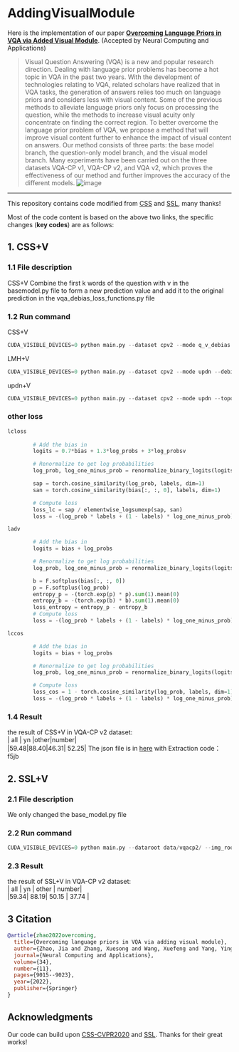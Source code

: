 # AddingVisualModule

Here is the implementation of our paper **[Overcoming Language Priors in VQA via Added Visual Module](https://link.springer.com/article/10.1007/s00521-022-06923-0)**. (Accepted by Neural Computing and Applications)

> Visual Question Answering (VQA) is a new and popular research direction. Dealing with language prior problems has become a hot topic in VQA in the past two years. With the development of technologies relating to VQA, related scholars have realized that in VQA tasks, the generation of answers relies too much on language priors and considers less with visual content. Some of the previous methods to alleviate language priors only focus on processing the question, while the methods to increase visual acuity only concentrate on finding the correct region. To better overcome the language prior problem of VQA, we propose a method that will improve visual content further to enhance the impact of visual content on answers. Our method consists of three parts: the base model branch, the question-only model branch, and the visual model branch. Many experiments have been carried out on the three datasets VQA-CP v1, VQA-CP v2, and VQA v2, which proves the effectiveness of our method and further improves the accuracy of the different models.
![image](https://github.com/user-attachments/assets/24988288-988f-4bf2-aac3-6ebc5328be42)

____________
This repository contains code modified from [CSS](https://github.com/yanxinzju/CSS-VQA) and [SSL](https://github.com/CrossmodalGroup/SSL-VQA), many thanks!

Most of the code content is based on the above two links, the specific changes (**key codes**) are as follows:
## 1. CSS+V

### 1.1 File description
CSS+V Combine the first k words of the question with v in the basemodel.py file to form a new prediction value 
and add it to the original prediction in the vqa_debias_loss_functions.py file

### 1.2 Run command
CSS+V
```python
CUDA_VISIBLE_DEVICES=0 python main.py --dataset cpv2 --mode q_v_debias --debias learned_mixin --topq 1 --topv -1 --qvp 5 --output [] --seed 0
```
LMH+V
```python
CUDA_VISIBLE_DEVICES=0 python main.py --dataset cpv2 --mode updn --debias learned_mixin --topq 1 --topv -1 --qvp 5 --output [] --seed 0
```
updn+V
```python
CUDA_VISIBLE_DEVICES=0 python main.py --dataset cpv2 --mode updn --topq 1 --topv -1 --qvp 5 --output [] --seed 0
```

### other loss

```python
lcloss
        
        # Add the bias in
        logits = 0.7*bias + 1.3*log_probs + 3*log_probsv

        # Renormalize to get log probabilities
        log_prob, log_one_minus_prob = renormalize_binary_logits(logits[:, :, 0], logits[:, :, 1])

        sap = torch.cosine_similarity(log_prob, labels, dim=1)
        san = torch.cosine_similarity(bias[:, :, 0], labels, dim=1)

        # Compute loss
        loss_lc = sap / elementwise_logsumexp(sap, san)
        loss = -(log_prob * labels + (1 - labels) * log_one_minus_prob).sum(1).mean(0) + loss_lc.mean(0)

ladv

        # Add the bias in
        logits = bias + log_probs

        # Renormalize to get log probabilities
        log_prob, log_one_minus_prob = renormalize_binary_logits(logits[:, :, 0], logits[:, :, 1])

        b = F.softplus(bias[:, :, 0])
        p = F.softplus(log_prob)
        entropy_p = -(torch.exp(p) * p).sum(1).mean(0)
        entropy_b = -(torch.exp(b) * b).sum(1).mean(0)
        loss_entropy = entropy_p - entropy_b
        # Compute loss
        loss = -(log_prob * labels + (1 - labels) * log_one_minus_prob).sum(1).mean(0) + 0.05*loss_entropy

lccos

        # Add the bias in
        logits = bias + log_probs

        # Renormalize to get log probabilities
        log_prob, log_one_minus_prob = renormalize_binary_logits(logits[:, :, 0], logits[:, :, 1])

        # Compute loss
        loss_cos = 1 - torch.cosine_similarity(log_prob, labels, dim=1)
        loss = -(log_prob * labels + (1 - labels) * log_one_minus_prob).sum(1).mean(0) + 3*loss_cos.mean(0)
```

### 1.4 Result

the result of CSS+V in VQA-CP v2 dataset:  
| all | yn  |other|number|  
|59.48|88.40|46.31| 52.25|
The json file is in [here](https://pan.baidu.com/s/1IrR2We3YU7jOdo0Dil9vMA) with Extraction code：f5jb 

## 2. SSL+V
### 2.1 File description
We only changed the base_model.py file 

### 2.2 Run command
```python
CUDA_VISIBLE_DEVICES=0 python main.py --dataroot data/vqacp2/ --img_root data/coco/ --output saved_models_cp2/ --self_loss_weight 3 --ml_loss
```

### 2.3 Result
the result of SSL+V in VQA-CP v2 dataset:  
| all |   yn | other | number|  
|59.34| 88.19| 50.15 | 37.74 |

## 3 Citation

```bibtex
@article{zhao2022overcoming,
  title={Overcoming language priors in VQA via adding visual module},
  author={Zhao, Jia and Zhang, Xuesong and Wang, Xuefeng and Yang, Ying and Sun, Gang},
  journal={Neural Computing and Applications},
  volume={34},
  number={11},
  pages={9015--9023},
  year={2022},
  publisher={Springer}
}
  ```

## Acknowledgments
Our code can build upon [CSS-CVPR2020](https://openaccess.thecvf.com/content_CVPR_2020/html/Chen_Counterfactual_Samples_Synthesizing_for_Robust_Visual_Question_Answering_CVPR_2020_paper.html) and [SSL]([https://github.com/cshizhe/VLN-HAMT/tree/main/preprocess](https://dl.acm.org/doi/abs/10.5555/3491440.3491591)). Thanks for their great works!


